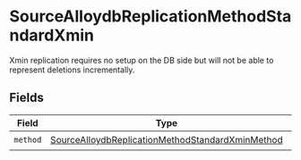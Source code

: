 # SourceAlloydbReplicationMethodStandardXmin

Xmin replication requires no setup on the DB side but will not be able to represent deletions incrementally.


## Fields

| Field                                                                                                                       | Type                                                                                                                        | Required                                                                                                                    | Description                                                                                                                 |
| --------------------------------------------------------------------------------------------------------------------------- | --------------------------------------------------------------------------------------------------------------------------- | --------------------------------------------------------------------------------------------------------------------------- | --------------------------------------------------------------------------------------------------------------------------- |
| `method`                                                                                                                    | [SourceAlloydbReplicationMethodStandardXminMethod](../../models/shared/sourcealloydbreplicationmethodstandardxminmethod.md) | :heavy_check_mark:                                                                                                          | N/A                                                                                                                         |